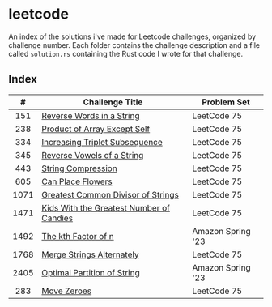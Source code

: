 # leetcode
An index of the solutions i've made for Leetcode challenges, organized by challenge number. Each folder contains the challenge
description and a file called `solution.rs` containing the Rust code I wrote for that challenge.

## Index
|#     |Challenge Title                                               |Problem Set        |
|:----:|--------------------------------------------------------------|-------------------|
|151   |[Reverse Words in a String](./151)                            |LeetCode 75        |
|238   |[Product of Array Except Self](./238)                         |LeetCode 75        |
|334   |[Increasing Triplet Subsequence](./334)                       |LeetCode 75        |
|345   |[Reverse Vowels of a String](./345)                           |LeetCode 75        |
|443   |[String Compression](./443)                                   |LeetCode 75        |
|605   |[Can Place Flowers](./605)                                    |LeetCode 75        |
|1071  |[Greatest Common Divisor of Strings](./1071)                  |LeetCode 75        |
|1471  |[Kids With the Greatest Number of Candies](./1471)            |LeetCode 75        |
|1492  |[The kth Factor of n](./1492)                                 |Amazon Spring '23  |
|1768  |[Merge Strings Alternately](./1768)                           |LeetCode 75        |
|2405  |[Optimal Partition of String](./2405)                         |Amazon Spring '23  |
|283   |[Move Zeroes](./283)                                          |LeetCode 75        |